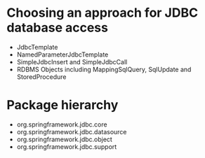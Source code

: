 # Choosing an approach for JDBC database access
- JdbcTemplate
- NamedParameterJdbcTemplate
- SimpleJdbcInsert and SimpleJdbcCall
- RDBMS Objects including MappingSqlQuery, SqlUpdate and StoredProcedure


# Package hierarchy
- org.springframework.jdbc.core
- org.springframework.jdbc.datasource
- org.springframework.jdbc.object
- org.springframework.jdbc.support
